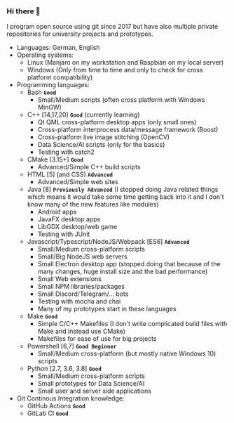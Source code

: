 ### Hi there 👋

<!--
**AnonymerNiklasistanonym/AnonymerNiklasistanonym** is a ✨ _special_ ✨ repository because its `README.md` (this file) appears on your GitHub profile.

Here are some ideas to get you started:

- 🔭 I’m currently working on ...
- 🌱 I’m currently learning ...
- 👯 I’m looking to collaborate on ...
- 🤔 I’m looking for help with ...
- 💬 Ask me about ...
- 📫 How to reach me: ...
- 😄 Pronouns: ...
- ⚡ Fun fact: ...
-->

I program open source using git since 2017 but have also multiple private repositories for university projects and prototypes.

- Languages: German, English
- Operating systems:
  - Linux (Manjaro on my workstation and Raspbian on my local server)
  - Windows (Only from time to time and only to check for cross platform compatibility)
- Programming languages:
  - Bash **`Good`**
    - Small/Medium scripts (often cross platform with Windows MinGW)
  - C++ [14,17,20] **`Good`** (currently learning)
    - Qt QML cross-platform desktop apps (only small ones)
    - Cross-platform interprocess data/message framework (Boost)
    - Cross-platform live image stitching (OpenCV)
    - Data Science/AI scripts (only for the basics)
    - Testing with catch2
  - CMake [3.15+] **`Good`**
    - Advanced/Simple C++ build scripts
  - HTML [5] (and CSS) **`Advanced`**
    - Advanced/Simple web sites
  - Java [8] **`Previously Advanced`** (I stopped doing Java related things which means it would take some time getting back into it and I don't know many of the new features like modules)
    - Android apps
    - JavaFX desktop apps
    - LibGDX desktop/web game
    - Testing with JUnit
  - Javascript/Typescript/NodeJS/Webpack [ES6] **`Advanced`**
    - Small/Medium cross-platform scripts
    - Small/Big NodeJS web servers
    - Small Electron desktop app (stopped doing that because of the many changes, huge install size and the bad performance)
    - Small Web extensions
    - Small NPM libraries/packages
    - Small Discord/Telegram/... bots
    - Testing with mocha and chai
    - Many of my prototypes start in these languages
  - Make **`Good`**
    - Simple C/C++ Makefiles (I don't write complicated build files with Make and instead use CMake)
    - Makefiles for ease of use for big projects
  - Powershell [6,7] **`Good Beginner`**
    - Small/Medium cross-platform (but mostly native Windows 10) scripts
  - Python [2.7, 3.6, 3.8] **`Good`**
    - Small/Medium cross-platform scripts
    - Small prototypes for Data Science/AI
    - Small user and server side applications 
- Git Continous Integration knowledge:
  - GitHub Actions **`Good`**
  - GitLab CI **`Good`**
